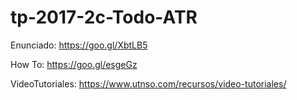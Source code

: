 # tp-2017-2c-Todo-ATR

Enunciado: https://goo.gl/XbtLB5

How To: https://goo.gl/esgeGz

VideoTutoriales: https://www.utnso.com/recursos/video-tutoriales/

